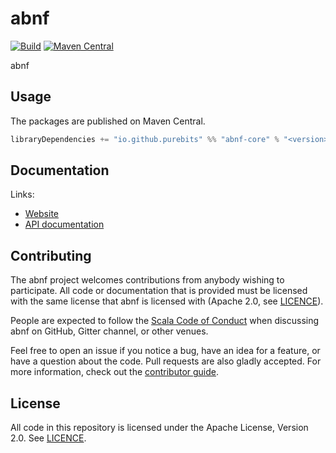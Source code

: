 # abnf

[![Build](https://github.com/zakolenko/abnf/workflows/build/badge.svg?branch=main)](https://github.com/purebits/abnf/actions?query=branch%3Amain+workflow%3Abuild) [![Maven Central](https://maven-badges.herokuapp.com/maven-central/io.github.purebits/abnf-core_2.13/badge.svg)](https://maven-badges.herokuapp.com/maven-central/io.github.purebits/abnf-core_2.13)

abnf

## Usage

The packages are published on Maven Central.

```scala
libraryDependencies += "io.github.purebits" %% "abnf-core" % "<version>"
```

## Documentation

Links:

- [Website](https://purebits.github.io/abnf/)
- [API documentation](https://purebits.github.io/abnf/api/)

## Contributing

The abnf project welcomes contributions from anybody wishing to participate.  All code or documentation that is provided must be licensed with the same license that abnf is licensed with (Apache 2.0, see [LICENCE](./LICENSE.md)).

People are expected to follow the [Scala Code of Conduct](./CODE_OF_CONDUCT.md) when discussing abnf on GitHub, Gitter channel, or other venues.

Feel free to open an issue if you notice a bug, have an idea for a feature, or have a question about the code. Pull requests are also gladly accepted. For more information, check out the [contributor guide](./CONTRIBUTING.md).

## License

All code in this repository is licensed under the Apache License, Version 2.0.  See [LICENCE](./LICENSE.md).

